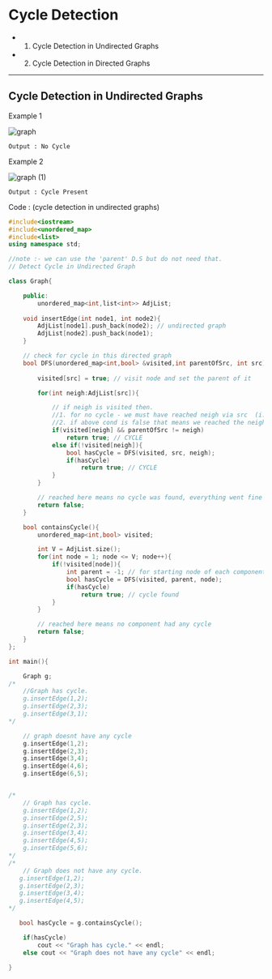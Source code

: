 # Cycle Detection
- 1. Cycle Detection in Undirected Graphs 
- 2. Cycle Detection in Directed Graphs 

-----
## Cycle Detection in Undirected Graphs 
Example 1 

![graph](https://github.com/YashasviCodes/Graphs/assets/124666305/33280eef-f491-4c39-9f7a-59a23a987a50)

`Output : No Cycle`

Example 2 

![graph (1)](https://github.com/YashasviCodes/Graphs/assets/124666305/fe4f66aa-4889-46ad-8658-3715c5051d8d)

`Output : Cycle Present`

Code : (cycle detection in undirected graphs)

```cpp
#include<iostream>
#include<unordered_map>
#include<list>
using namespace std;

//note :- we can use the 'parent' D.S but do not need that.
// Detect Cycle in Undirected Graph 

class Graph{

    public:
        unordered_map<int,list<int>> AdjList;
    
    void insertEdge(int node1, int node2){
        AdjList[node1].push_back(node2); // undirected graph
        AdjList[node2].push_back(node1);  
    }

    // check for cycle in this directed graph
    bool DFS(unordered_map<int,bool> &visited,int parentOfSrc, int src){
        
        visited[src] = true; // visit node and set the parent of it

        for(int neigh:AdjList[src]){

            // if neigh is visited then.
            //1. for no cycle - we must have reached neigh via src  (i.e src's parent should be neigh)
            //2. if above cond is false that means we reached the neigh not via src but some other node
            if(visited[neigh] && parentOfSrc != neigh)
                return true; // CYCLE 
            else if(!visited[neigh]){
                bool hasCycle = DFS(visited, src, neigh);
                if(hasCycle)
                    return true; // CYCLE
            }
        }

        // reached here means no cycle was found, everything went fine
        return false;
    }

    bool containsCycle(){
        unordered_map<int,bool> visited;

        int V = AdjList.size();
        for(int node = 1; node <= V; node++){
            if(!visited[node]){
                int parent = -1; // for starting node of each component the parent is -1 
                bool hasCycle = DFS(visited, parent, node);
                if(hasCycle)
                    return true; // cycle found
            }
        }

        // reached here means no component had any cycle 
        return false;       
    }
};

int main(){

    Graph g;
/*
    //Graph has cycle.
    g.insertEdge(1,2);
    g.insertEdge(2,3);
    g.insertEdge(3,1);
*/

    // graph doesnt have any cycle 
    g.insertEdge(1,2);
    g.insertEdge(2,3);
    g.insertEdge(3,4);
    g.insertEdge(4,6);
    g.insertEdge(6,5);


/*
    // Graph has cycle.
    g.insertEdge(1,2);
    g.insertEdge(2,5);
    g.insertEdge(2,3);
    g.insertEdge(3,4);
    g.insertEdge(4,5);
    g.insertEdge(5,6);
*/
/*
    // Graph does not have any cycle.
   g.insertEdge(1,2);
   g.insertEdge(2,3);
   g.insertEdge(3,4);
   g.insertEdge(4,5);
*/

   bool hasCycle = g.containsCycle();

    if(hasCycle)
        cout << "Graph has cycle." << endl;
    else cout << "Graph does not have any cycle" << endl;
    
}


```

